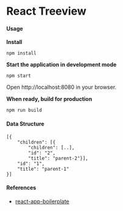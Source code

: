 # React Treeview

#### Usage
**Install**
````
npm install
````

**Start the application in development mode**
````
npm start
````
Open http://localhost:8080 in your browser.

**When ready, build for production**
````
npm run build
````

#### Data Structure
````
[{
	"children": [{
    	"children": [..],
    	"id": "2",
    	"title": "parent-2"}],
    "id": "1",
    "title": "parent-1"
}]
````

#### References
* [react-app-boilerplate](https://github.com/pro-react/react-app-boilerplate)